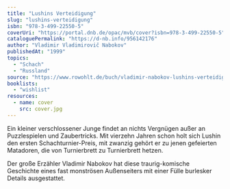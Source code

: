 ```yaml
---
title: "Lushins Verteidigung"
slug: "lushins-verteidigung"
isbn: "978-3-499-22550-5"
coverUri: "https://portal.dnb.de/opac/mvb/cover?isbn=978-3-499-22550-5"
cataloguePermalink: "https://d-nb.info/956142176"
author: "Vladimir Vladimirovič Nabokov"
publishedAt: "1999"
topics:
  - "Schach"
  - "Russland"
source: "https://www.rowohlt.de/buch/vladimir-nabokov-lushins-verteidigung-9783499225505"
booklists:
  - "wishlist"
resources:
  - name: cover
    src: cover.jpg
---
```

Ein kleiner verschlossener Junge findet an nichts Vergnügen außer an 
Puzzlespielen und Zaubertricks. Mit vierzehn Jahren schon holt sich Lushin den 
ersten Schachturnier-Preis, mit zwanzig gehört er zu jenen gefeierten 
Matadoren, die von Turnierbrett zu Turnierbrett hetzen.

Der große Erzähler Vladimir Nabokov hat diese traurig-komische Geschichte 
eines fast monströsen Außenseiters mit einer Fülle burlesker Details 
ausgestattet.